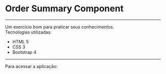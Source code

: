 <h1>Order Summary Component</h1>
<hr>
<p>
 Um exercício bom para praticar seus conhecimentos.<br>
 Tecnologias utilizadas:
 <ul>
  <li>HTML 5</li>
  <li>CSS 3</li>
  <li>Bootstrap 4</li>
 </ul>
</p>
<hr>
<p>
 Para acessar a aplicação:
</p>
